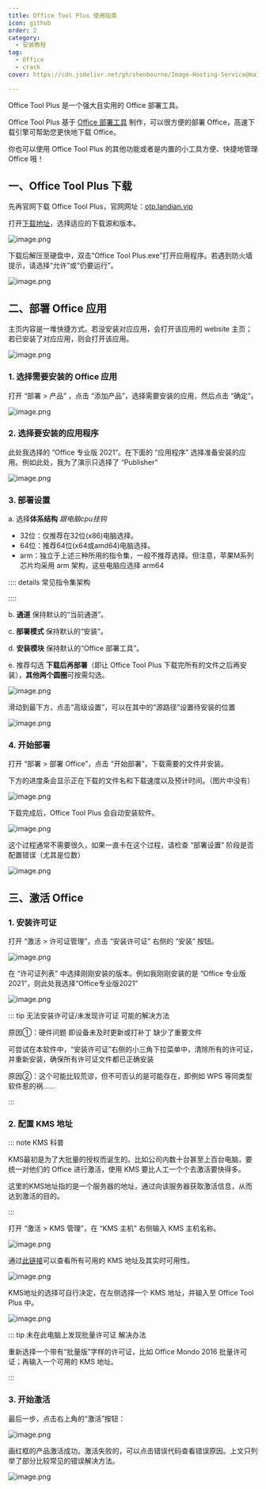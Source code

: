 ```yaml
---
title: Office Tool Plus 使用指南
icon: github
order: 2
category:
  - 安装教程
tag:
  - Office
  - crack
cover: https://cdn.jsdelivr.net/gh/shenbourne/Image-Hosting-Service@main/blog/202410010210853.png

---
```


Office Tool Plus 是一个强大且实用的 Office 部署工具。

Office Tool Plus 基于 [Office 部署工具](https://aka.ms/ODT) 制作，可以很方便的部署 Office，高速下载引擎可帮助您更快地下载 Office。

你也可以使用 Office Tool Plus 的其他功能或者是内置的小工具方便、快捷地管理 Office 哦！

<!-- more -->

## 一、Office Tool Plus 下载

先再官网下载 Office Tool Plus，官网网址：[otp.landian.vip](https://otp.landian.vip/zh-cn/)

打开[下载地址](https://otp.landian.vip/zh-cn/download.html)，选择适应的下载源和版本。

![image.png](https://cdn.jsdelivr.net/gh/shenbourne/Image-Hosting-Service@main/blog/202402160244851.png)

下载后解压至硬盘中，双击“Office Tool Plus.exe”打开应用程序。若遇到防火墙提示，请选择“允许”或“仍要运行”。

![image.png](https://cdn.jsdelivr.net/gh/shenbourne/Image-Hosting-Service@main/blog/202402160248614.png)

## 二、部署 Office 应用

主页内容是一堆快捷方式。若没安装对应应用，会打开该应用的 website 主页；若已安装了对应应用，则会打开该应用。

![image.png](https://cdn.jsdelivr.net/gh/shenbourne/Image-Hosting-Service@main/blog/202402160255173.png)

### 1. 选择需要安装的 Office 应用

打开 “部署 > 产品” ，点击 “添加产品”，选择需要安装的应用，然后点击 “确定”。

![image.png](https://cdn.jsdelivr.net/gh/shenbourne/Image-Hosting-Service@main/blog/202402160257311.png)

### 2. 选择要安装的应用程序

此处我选择的 “Office 专业版 2021”。在下面的 “应用程序” 选择准备安装的应用。例如此处，我为了演示只选择了 “Publisher”

![image.png](https://cdn.jsdelivr.net/gh/shenbourne/Image-Hosting-Service@main/blog/202402160306724.png)

### 3. 部署设置

a. 选择**体系结构** *跟电脑cpu挂钩*

- 32位：仅推荐在32位(x86)电脑选择。
- 64位：推荐64位(x64或amd64)电脑选择。
- arm：独立于上述三种所用的指令集，一般不推荐选择。但注意，苹果M系列芯片均采用 arm 架构，这些电脑应选择 arm64

:::: details 常见指令集架构

<!-- @include: ../story/x86-x64-amd64-arm.md -->

::::

b. **通道** 保持默认的“当前通道”。

c. **部署模式** 保持默认的“安装”。

d. **安装模块** 保持默认的“Office 部署工具”。

e. 推荐勾选 **下载后再部署**（即让 Office Tool Plus 下载完所有的文件之后再安装），**其他两个圆圈**可按需勾选。

![image.png](https://cdn.jsdelivr.net/gh/shenbourne/Image-Hosting-Service@main/blog/202402162154481.png)

滑动到最下方，点击“高级设置”，可以在其中的“源路径”设置待安装的位置

![image.png](https://cdn.jsdelivr.net/gh/shenbourne/Image-Hosting-Service@main/blog/202402162157537.png)

### 4. 开始部署

打开 “部署 > 部署 Office”，点击 “开始部署”，下载需要的文件并安装。

下方的进度条会显示正在下载的文件名和下载速度以及预计时间。（图片中没有）

![image.png](https://cdn.jsdelivr.net/gh/shenbourne/Image-Hosting-Service@main/blog/202402162159995.png)

下载完成后，Office Tool Plus 会自动安装软件。

![image.png](https://cdn.jsdelivr.net/gh/shenbourne/Image-Hosting-Service@main/blog/202402162209404.png)

这个过程通常不需要很久，如果一直卡在这个过程，请检查 “部署设置” 阶段是否配置错误（尤其是位数）

![image.png](https://cdn.jsdelivr.net/gh/shenbourne/Image-Hosting-Service@main/blog/202402162209832.png)

## 三、激活 Office

### 1. 安装许可证

打开 “激活 > 许可证管理”，点击 “安装许可证” 右侧的 “安装” 按钮。

![image.png](https://cdn.jsdelivr.net/gh/shenbourne/Image-Hosting-Service@main/blog/202402162212021.png)

在 “许可证列表” 中选择刚刚安装的版本。例如我刚刚安装的是 “Office 专业版 2021”，则此处我选择“Office专业版2021”

![image.png](https://cdn.jsdelivr.net/gh/shenbourne/Image-Hosting-Service@main/blog/202402162213415.png)

::: tip 无法安装许可证/未发现许可证 可能的解决方法

原因①：硬件问题 即设备未及时更新或打补丁 缺少了重要文件

可尝试在本软件中，“安装许可证”右侧的小三角下拉菜单中，清除所有的许可证，并重新安装，确保所有许可证文件都已正确安装 

原因②：这个可能比较荒谬，但不可否认的是可能存在，即例如 WPS 等同类型软件惹的祸……

:::

### 2. 配置 KMS 地址

::: note KMS 科普 

KMS最初是为了大批量的授权而诞生的。比如公司内数十台甚至上百台电脑，要统一对他们的 Office 进行激活，使用 KMS 要比人工一个个去激活要快得多。

这里的KMS地址指的是一个服务器的地址，通过向该服务器获取激活信息，从而达到激活的目的。

:::

打开 “激活 > KMS 管理”，在 “KMS 主机” 右侧输入 KMS 主机名称。

![image.png](https://cdn.jsdelivr.net/gh/shenbourne/Image-Hosting-Service@main/blog/202402162216088.png)

通过[此链接](https://www.coolhub.top/tech-articles/kms_list.html)可以查看所有可用的 KMS 地址及其实时可用性。

![image.png](https://cdn.jsdelivr.net/gh/shenbourne/Image-Hosting-Service@main/blog/202402162227670.png)

KMS地址的选择可自行决定，在左侧选择一个 KMS 地址，并输入至 Office Tool Plus 中。

![image.png](https://cdn.jsdelivr.net/gh/shenbourne/Image-Hosting-Service@main/blog/202402162228496.png)

::: tip 未在此电脑上发现批量许可证 解决办法

重新选择一个带有“批量版”字样的许可证，比如 Office Mondo 2016 批量许可证；再输入一个可用的 KMS 地址。

:::

### 3. 开始激活

最后一步，点击右上角的“激活”按钮：

![image.png](https://cdn.jsdelivr.net/gh/shenbourne/Image-Hosting-Service@main/blog/202402162230086.png)

画红框的产品激活成功。激活失败的，可以点击错误代码查看错误原因。上文只列举了部分比较常见的错误解决方法。

![image.png](https://cdn.jsdelivr.net/gh/shenbourne/Image-Hosting-Service@main/blog/202402162232414.png)










